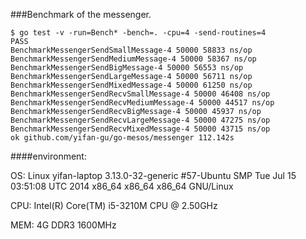###Benchmark of the messenger.

```shell
$ go test -v -run=Bench* -bench=. -cpu=4 -send-routines=4
PASS
BenchmarkMessengerSendSmallMessage-4 50000 58833 ns/op
BenchmarkMessengerSendMediumMessage-4 50000 58367 ns/op
BenchmarkMessengerSendBigMessage-4 50000 56553 ns/op
BenchmarkMessengerSendLargeMessage-4 50000 56711 ns/op
BenchmarkMessengerSendMixedMessage-4 50000 61250 ns/op
BenchmarkMessengerSendRecvSmallMessage-4 50000 46408 ns/op
BenchmarkMessengerSendRecvMediumMessage-4 50000 44517 ns/op
BenchmarkMessengerSendRecvBigMessage-4 50000 45937 ns/op
BenchmarkMessengerSendRecvLargeMessage-4 50000 47275 ns/op
BenchmarkMessengerSendRecvMixedMessage-4 50000 43715 ns/op
ok github.com/yifan-gu/go-mesos/messenger 112.142s
```
 
####environment:

OS: Linux yifan-laptop 3.13.0-32-generic #57-Ubuntu SMP Tue Jul 15 03:51:08 UTC 2014 x86_64 x86_64 x86_64 GNU/Linux

CPU: Intel(R) Core(TM) i5-3210M CPU @ 2.50GHz

MEM: 4G DDR3 1600MHz
